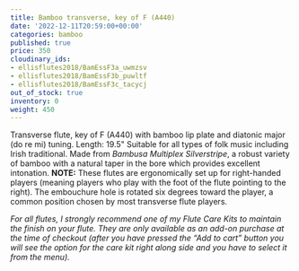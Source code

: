 ```yaml
---
title: Bamboo transverse, key of F (A440)
date: '2022-12-11T20:59:00+00:00'
categories: bamboo
published: true
price: 350
cloudinary_ids:
- ellisflutes2018/BamEssF3a_uwmzsv
- ellisflutes2018/BamEssF3b_puwltf
- ellisflutes2018/BamEssF3c_tacycj
out_of_stock: true
inventory: 0
weight: 450
---
```


Transverse flute, key of F  (A440) with bamboo lip plate and diatonic major (do re mi) tuning.  Length: 19.5"   Suitable for all types of folk music including Irish traditional.  Made from *Bambusa Multiplex Silverstripe*, a robust variety of bamboo with a natural taper in the bore which provides excellent intonation.  **NOTE:** These flutes are ergonomically set up for right-handed players (meaning players who play with the foot of the flute pointing to the right).  The embouchure hole is rotated six degrees toward the player, a common position chosen by most transverse flute players.  

*For all flutes, I strongly recommend one of my Flute Care Kits to maintain the finish on your flute. They are only available as an add-on purchase at the time of checkout (after you have pressed the “Add to cart” button you will see the option for the care kit right along side and you have to select it from the menu).*